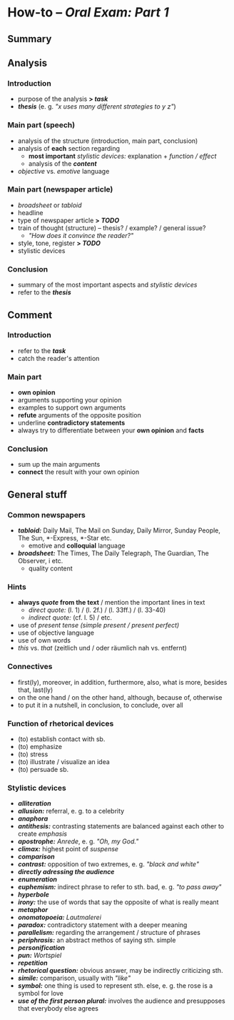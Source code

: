 # How-to – *Oral Exam: Part 1*

## Summary

## Analysis

### Introduction
- purpose of the analysis **> *task***
- ***thesis*** (e. g. *"x uses many different strategies to y z"*)

### Main part (speech)
- analysis of the structure (introduction, main part, conclusion)
- analysis of **each** section regarding
	- **most important** *stylistic devices:* explanation + *function / effect*
	- analysis of the ***content***
- *objective* vs. *emotive* language

### Main part (newspaper article)
- *broadsheet* or *tabloid*
- headline
- type of newspaper article **> *TODO***
- train of thought (structure) – thesis? / example? / general issue?
	- *"How does it convince the reader?"*
- style, tone, register **> *TODO***
- stylistic devices

### Conclusion
- summary of the most important aspects and *stylistic devices*
- refer to the ***thesis***

## Comment

### Introduction
- refer to the ***task***
- catch the reader's attention

### Main part
- **own opinion**
- arguments supporting your opinion
- examples to support own arguments
- **refute** arguments of the opposite position
- underline **contradictory statements**
- always try to differentiate between your **own opinion** and **facts**

### Conclusion
- sum up the main arguments
- **connect** the result with your own opinion

## General stuff

### Common newspapers
- ***tabloid:*** Daily Mail, The Mail on Sunday, Daily Mirror, Sunday People, The Sun, *-Express, *-Star etc.
	- emotive and **colloquial** language
- ***broadsheet:*** The Times, The Daily Telegraph, The Guardian, The Observer, i etc.
	- quality content

### Hints
- **always *quote* from the text** / mention the important lines in text
	- *direct quote:* (l. 1) / (l. 2f.) / (l. 33ff.) / (l. 33-40)
	- *indirect quote:* (cf. l. 5) / etc.
- use of *present tense* *(simple present / present perfect)*
- use of objective language
- use of own words
- *this* vs. *that* (zeitlich und / oder räumlich nah vs. entfernt)

### Connectives
- first(ly), moreover, in addition, furthermore, also, what is more, besides that, last(ly)
- on the one hand / on the other hand, although, because of, otherwise
- to put it in a nutshell, in conclusion, to conclude, over all

### Function of rhetorical devices
- (to) establish contact with sb.
- (to) emphasize
- (to) stress
- (to) illustrate / visualize an idea
- (to) persuade sb.

### Stylistic devices
- ***alliteration***
- ***allusion:*** referral, e. g. to a celebrity
- ***anaphora***
- ***antithesis:*** contrasting statements are balanced against each other to create *emphasis*
- ***apostrophe:*** *Anrede*, e. g. *"Oh, my God."*
- ***climax:*** highest point of *suspense*
- ***comparison***
- ***contrast:*** opposition of two extremes, e. g. *"black and white"*
- ***directly adressing the audience***
- ***enumeration***
- ***euphemism:*** indirect phrase to refer to sth. bad, e. g. *"to pass away"*
- ***hyperbole***
- ***irony:*** the use of words that say the opposite of what is really meant
- ***metaphor***
- ***onomatopoeia:*** *Lautmalerei*
- ***paradox:*** contradictory statement with a deeper meaning
- ***parallelism:*** regarding the arrangement / structure of phrases
- ***periphrasis:*** an abstract methos of saying sth. simple
- ***personification***
- ***pun:*** *Wortspiel*
- ***repetition***
- ***rhetorical question:*** obvious answer, may be indirectly criticizing sth.
- ***simile:*** comparison, usually with *"like"*
- ***symbol:*** one thing is used to represent sth. else, e. g. the rose is a symbol for love
- ***use of the first person plural:*** involves the audience and presupposes that everybody else agrees

<!--stackedit_data:
eyJoaXN0b3J5IjpbMjA0MDYyNjA1MCw3Mzc4OTY4NDIsLTY1OT
I3MjQyMCwtMTI4OTUxNzA1LC02MTk4NjIwMDMsNTA4NzcwMjkw
LC0yMTE1MTE5ODUxLC0xMzAzNzY0Njk5LC04NjMwMzE2MTNdfQ
==
-->
